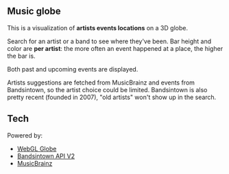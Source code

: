 ## Music globe ##

This is a visualization of **artists events locations** on a 3D globe.

Search for an artist or a band to see where they've been. Bar height and color are **per artist**: the more often an event happened at a place, the higher the bar is.

Both past and upcoming events are displayed.

Artists suggestions are fetched from MusicBrainz and events from Bandsintown, so the artist choice could be limited. Bandsintown is also pretty recent (founded in 2007), "old artists" won't show up in the search.

## Tech
Powered by:

* [WebGL Globe](http://www.chromeexperiments.com/globe)
* [Bandsintown API V2](http://www.bandsintown.com/api/overview)
* [MusicBrainz](http://musicbrainz.org/doc/Development/XML_Web_Service/Version_2/Search)
